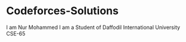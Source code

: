 # Codeforces-Solutions
I am Nur Mohammed
I am a Student of Daffodil International University
CSE-65
